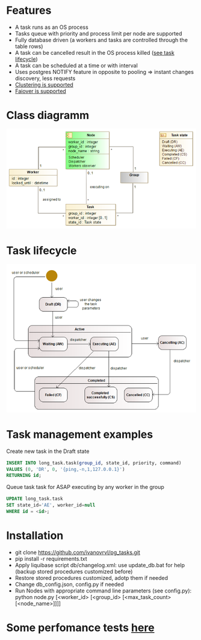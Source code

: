 # Features
* A task runs as an OS process
* Tasks queue with priority and process limit per node are supported
* Fully database driven (a workers and tasks are controlled through the table rows)
* A task can be cancelled result in the OS process killed ([see task lifecycle](doc/images/task_lifecycle.png))
* A task can be scheduled at a time or with interval
* Uses postgres NOTIFY feature in opposite to pooling => instant changes discovery, less requests
* [Clustering is supported](doc/clustering.md)
* [Faiover is supported](doc/failover.md)

# Class diagramm
![Class diagramm](doc/images/classes.png)

# Task lifecycle
![Task lifecycle](doc/images/task_lifecycle.png)

# Task management examples
Create new task  in the Draft state
```SQL
INSERT INTO long_task.task(group_id, state_id, priority, command)
VALUES (0, 'DR', 0, '{ping,-n,1,127.0.0.1}')
RETURNING id;
```
Queue task task for ASAP executing by any worker in the group
```SQL
UPDATE long_task.task
SET state_id='AE', worker_id=null
WHERE id = <id>;
```

# Installation
- git clone https://github.com/ivanovrvl/pg_tasks.git
- pip install -r requirements.txt
- Apply liquibase script db/changelog.xml: use update_db.bat for help (backup stored procedures customized before)
- Restore stored procedures customized, adotp them if needed
- Change db_config.json, config.py if needed
- Run Nodes with appropriate command line parameters (see config.py):\
  python node.py [<worker_id> [<group_id> [<max_task_count> [<node_name>]]]]



# Some perfomance tests [here](doc/test_results.md)
